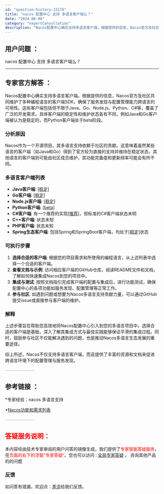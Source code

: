 ```yaml
---
id: "question-history-15176"
title: "nacos 配置中心 支持 多语言客户端么？"
date: "2024-06-08"
category: "expertConsultation"
description: "Nacos配置中心确实支持多语言客户端。根据提供的信息，Nacos官方及社区共同维护了多种编程语言的客户端SDK，确保了服务发现与配置管理能力跨语言的可用性。这些客户端包括但不限于Java、Go、Node.js、Python、C#等，覆盖了广泛的开发需求。具体客户端的稳定性和维护状态各有不同，例如J"
---
```


## 用户问题 ： 
 nacos 配置中心 支持 多语言客户端么？  

---------------
## 专家官方解答 ：

Nacos配置中心确实支持多语言客户端。根据提供的信息，Nacos官方及社区共同维护了多种编程语言的客户端SDK，确保了服务发现与配置管理能力跨语言的可用性。这些客户端包括但不限于Java、Go、Node.js、Python、C#等，覆盖了广泛的开发需求。具体客户端的稳定性和维护状态各有不同，例如Java和Go客户端被认为是稳定的，而Python客户端处于beta阶段。

### 分析原因
Nacos作为一个开源项目，其多语言支持依赖于社区的贡献。这意味着虽然某些语言的客户端（如Java和Go）得到了官方较为直接的支持并维持在稳定状态，其他语言的客户端则可能由社区成员维护，其功能完备度和更新频率可能会有所不同。

### 多语言客户端列表
- **Java客户端**: [[稳定]](https://github.com/alibaba/nacos/tree/develop/client)
- **Go客户端**: [[稳定]](https://github.com/nacos-group/nacos-sdk-go)
- **Node.js客户端**: [[稳定]](https://github.com/nacos-group/nacos-sdk-nodejs)
- **Python客户端**: [[beta]](https://github.com/nacos-group/nacos-sdk-python)
- **C#客户端**: 有一个推荐的实现[[推荐]](https://github.com/catcherwong/nacos-sdk-csharp)，但标准的C#客户端状态未明
- **C++客户端**: 状态未知
- **PHP客户端**: 状态未知
- **Spring生态客户端**: 包括Spring和SpringBoot客户端，均处于[[稳定]](https://github.com/nacos-group/nacos-spring-project)状态

### 可执行步骤
1. **选择合适的客户端**: 根据您的项目需求和所使用的编程语言，从上述列表中选择一个合适的客户端。
2. **查看文档与示例**: 访问相应客户端的GitHub仓库，阅读README文件和文档，了解如何快速集成Nacos到您的项目中。
3. **集成与测试**: 按照文档指引完成客户端的配置与集成后，进行功能测试，确保配置中心的各项功能如服务发现、配置管理等正常工作。
4. **参与社区**: 如遇到问题或想要为Nacos多语言支持贡献力量，可以通过GitHub提交issue或直接参与客户端的维护。

### 解释
上述步骤旨在帮助您高效地将Nacos配置中心引入到您的多语言项目中。选择合适的客户端是基础，深入了解其集成方式与最佳实践能够保证平滑的集成过程。同时，鼓励参与社区不仅能解决遇到的问题，也是推动Nacos多语言生态发展的重要途径。

综上所述，Nacos不仅支持多语言客户端，而且提供了丰富的资源和文档来促进跨语言环境下的配置管理与服务发现。


<font color="#949494">---------------</font> 


## 参考链接 ：

*专家经验：nacos 多语言支持 
 
 *[Nacos功能和需求列表](https://nacos.io/docs/latest/archive/feature-list)


 <font color="#949494">---------------</font> 
 


## <font color="#FF0000">答疑服务说明：</font> 

本内容经由技术专家审阅的用户问答的镜像生成，我们提供了<font color="#FF0000">专家智能答疑服务</font>，在<font color="#FF0000">页面的右下的浮窗”专家答疑“</font>。您也可以访问 : [全局专家答疑](https://answer.opensource.alibaba.com/docs/intro) 。 咨询其他产品的的问题

### 反馈
如问答有错漏，欢迎点：[差评](https://ai.nacos.io/user/feedbackByEnhancerGradePOJOID?enhancerGradePOJOId=15196)给我们反馈。

